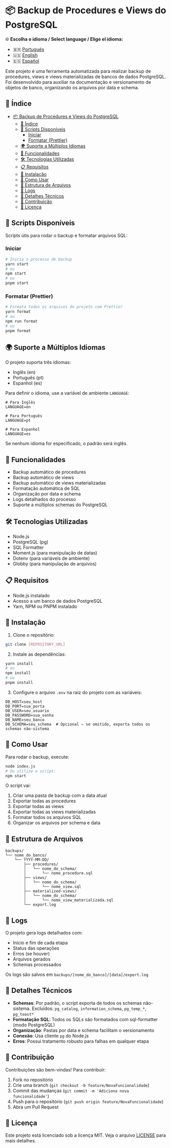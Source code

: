 # 📦 Backup de Procedures e Views do PostgreSQL

🌐 **Escolha o idioma / Select language / Elige el idioma:**

- 🇧🇷 [Português](README.pt.md)
- 🇺🇸 [English](README.en.md)
- 🇪🇸 [Español](README.es.md)

Este projeto é uma ferramenta automatizada para realizar backup de procedures, views e views
materializadas de bancos de dados PostgreSQL. Foi desenvolvido para auxiliar na documentação e
versionamento de objetos de banco, organizando os arquivos por data e schema.

## 📑 Índice

- [📦 Backup de Procedures e Views do PostgreSQL](#-backup-de-procedures-e-views-do-postgresql)
  - [📑 Índice](#-índice)
  - [🚀 Scripts Disponíveis](#-scripts-disponíveis)
    - [Iniciar](#iniciar)
    - [Formatar (Prettier)](#formatar-prettier)
  - [🌍 Suporte a Múltiplos Idiomas](#-suporte-a-múltiplos-idiomas)
  - [🚀 Funcionalidades](#-funcionalidades)
  - [🛠️ Tecnologias Utilizadas](#️-tecnologias-utilizadas)
  - [📋 Requisitos](#-requisitos)
  - [🔧 Instalação](#-instalação)
  - [🚀 Como Usar](#-como-usar)
  - [📁 Estrutura de Arquivos](#-estrutura-de-arquivos)
  - [📝 Logs](#-logs)
  - [🧐 Detalhes Técnicos](#-detalhes-técnicos)
  - [🤝 Contribuição](#-contribuição)
  - [📄 Licença](#-licença)

## 🚀 Scripts Disponíveis

Scripts útis para rodar o backup e formatar arquivos SQL:

### Iniciar

```bash
# Inicia o processo de backup
yarn start
# ou
npm start
# ou
pnpm start
```

### Formatar (Prettier)

```bash
# Formata todos os arquivos do projeto com Prettier
yarn format
# ou
npm run format
# ou
pnpm format
```

## 🌍 Suporte a Múltiplos Idiomas

O projeto suporta três idiomas:

- Inglês (en)
- Português (pt)
- Espanhol (es)

Para definir o idioma, use a variável de ambiente `LANGUAGE`:

```env
# Para Inglês
LANGUAGE=en

# Para Português
LANGUAGE=pt

# Para Espanhol
LANGUAGE=es
```

Se nenhum idioma for especificado, o padrão será inglês.

## 🚀 Funcionalidades

- Backup automático de procedures
- Backup automático de views
- Backup automático de views materializadas
- Formatação automática de SQL
- Organização por data e schema
- Logs detalhados do processo
- Suporte a múltiplos schemas do PostgreSQL

## 🛠️ Tecnologias Utilizadas

- Node.js
- PostgreSQL (pg)
- SQL Formatter
- Moment.js (para manipulação de datas)
- Dotenv (para variáveis de ambiente)
- Globby (para manipulação de arquivos)

## 📋 Requisitos

- Node.js instalado
- Acesso a um banco de dados PostgreSQL
- Yarn, NPM ou PNPM instalado

## 🔧 Instalação

1. Clone o repositório:

```bash
git clone [REPOSITORY_URL]
```

2. Instale as dependências:

```bash
yarn install
# ou
npm install
# ou
pnpm install
```

3. Configure o arquivo `.env` na raiz do projeto com as variáveis:

```env
DB_HOST=seu_host
DB_PORT=sua_porta
DB_USER=seu_usuario
DB_PASSWORD=sua_senha
DB_NAME=seu_banco
DB_SCHEMA=seu_schema  # Opcional – se omitido, exporta todos os schemas não-sistema
```

## 🚀 Como Usar

Para rodar o backup, execute:

```bash
node index.js
# Ou utilize o script:
npm start
```

O script vai:

1. Criar uma pasta de backup com a data atual
2. Exportar todas as procedures
3. Exportar todas as views
4. Exportar todas as views materializadas
5. Formatar todos os arquivos SQL
6. Organizar os arquivos por schema e data

## 📁 Estrutura de Arquivos

```
backups/
└── nome_do_banco/
    └── YYYY-MM-DD/
        ├── procedures/
        │   └── nome_do_schema/
        │       └── nome_procedure.sql
        ├── views/
        │   └── nome_do_schema/
        │       └── nome_view.sql
        ├── materialized-views/
        │   └── nome_do_schema/
        │       └── nome_view_materializada.sql
        └── export.log
```

## 📝 Logs

O projeto gera logs detalhados com:

- Início e fim de cada etapa
- Status das operações
- Erros (se houver)
- Arquivos gerados
- Schemas processados

Os logs são salvos em `backups/[nome_do_banco]/[data]/export.log`

## 🧐 Detalhes Técnicos

- **Schemas**: Por padrão, o script exporta de todos os schemas não-sistema. Excluídos:
  `pg_catalog`, `information_schema`, `pg_temp_*`, `pg_toast*`
- **Formatação SQL**: Todos os SQLs são formatados com sql-formatter (modo PostgreSQL)
- **Organização**: Pastas por data e schema facilitam o versionamento
- **Conexão**: Usa cliente `pg` do Node.js
- **Erros**: Possui tratamento robusto para falhas em qualquer etapa

## 🤝 Contribuição

Contribuições são bem-vindas! Para contribuir:

1. Fork no repositório
2. Crie uma branch (`git checkout -b feature/NovaFuncionalidade`)
3. Commit das mudanças (`git commit -m 'Adiciona nova funcionalidade'`)
4. Push para o repositório (`git push origin feature/NovaFuncionalidade`)
5. Abra um Pull Request

## 📄 Licença

Este projeto está licenciado sob a licença MIT. Veja o arquivo [LICENSE](LICENSE) para mais
detalhes.
